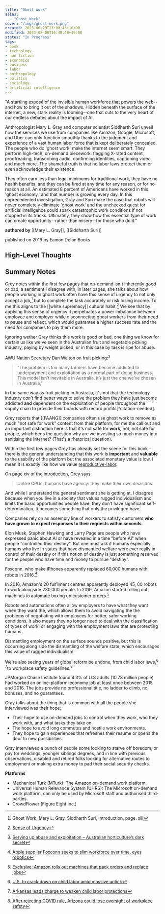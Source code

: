 ```yaml
---
title: "Ghost Work"
alias:
  - "Ghost Work"
cover: "/imgs/ghost-work.png"
created: 2023-06-29T23:00:43+10:00
modified: 2023-08-06T16:40:40+10:00
status: "In Progress"
tags:
- book
- technology
- non fiction
- economics
- business
- labor
- anthropology
- politics
- sociology
- artificial intelligence
---
```


"A startling exposé of the invisible human workforce that powers the web--and how to bring it out of the shadows. Hidden beneath the surface of the internet, a new, stark reality is looming--one that cuts to the very heart of our endless debates about the impact of AI. 

Anthropologist Mary L. Gray and computer scientist Siddharth Suri unveil how the services we use from companies like Amazon, Google, Microsoft, and Uber can only function smoothly thanks to the judgment and experience of a vast human labor force that is kept deliberately concealed. The people who do 'ghost work' make the internet seem smart. They perform high-tech, on-demand piecework: flagging X-rated content, proofreading, transcribing audio, confirming identities, captioning video, and much more. The shameful truth is that no labor laws protect them or even acknowledge their existence. 

They often earn less than legal minimums for traditional work, they have no health benefits, and they can be fired at any time for any reason, or for no reason at all. An estimated 8 percent of Americans have worked in this 'ghost economy,' and that number is growing every day. In this unprecedented investigation, Gray and Suri make the case that robots will never completely eliminate 'ghost work' and the unchecked quest for artificial intelligence could spark catastrophic work conditions if not stopped in its tracks. Ultimately, they show how this essential type of work can create opportunity--rather than misery--for those who do it."

**authored by** [[Mary L. Gray]], [[Siddharth Suri]]

published on 2019 by Eamon Dolan Books

## High-Level Thoughts

## Summary Notes

Grey notes within the first few pages that on-demand isn't inherently good or bad, a sentiment I disagree with, in later pages, she talks about how people working in ghost work often have this sense of urgency to not only accept a job,[^1] but to complete the task accurately or risk losing income. To me this aligns to the [[white supremacy]] cultural habit.[^2] We see that by applying this sense of urgency it perpetuates a power imbalance between employee and employer while disconnecting ghost workers from their need to pause and reflect, which would guarantee a higher success rate and the need for companies to pay them more.

Ignoring wether Grey thinks this work is good or bad, one thing we know for certain us like we've seen in the Australian fruit and vegetable picking industry, paying by weight picked, or in this case by task is ripe for abuse.

AWU Nation Secretary Dan Walton on fruit picking:[^3]
> "The problem is too many farmers have become addicted to underpayment and exploitation as a normal part of doing business. This model isn’t inevitable in Australia, it’s just the one we’ve chosen in Australia,"

In the same way as fruit picking in Australia, it's not that the technology industry *can't* find better ways to solve the problem  they have just become addicted **and** dependent on the exploitation of people throughout the supply chain to provide their boards with record profits[^citation-needed].

Grey reports that [[FAANG]] companies often use ghost work to remove as much "not safe for work" content from their platform, for me the call out and an important distinction here is that it's not safe for **work**, not, not safe for people, which begs the question why are we investing so much money into sanitising the Internet? (That's a rhetorical question).

Within the first few pages Grey has already set the scene for this book – there is the general understanding that this work is **important** and **valuable** to the usability of the platform but the associated monetary value is low. I mean it is exactly like how we value [reproductive-labor](reproductive-labor.md).

On page xiv of the introduction, Grey says:
> Unlike CPUs, humans have agency: they make their own decisions.

And while I understand the general sentiment she is getting at, I disagree because when you live in a society that values rugged individualism and limits the basic opportunities people have, they don't have significant self-determination. It becomes something that only the privileged have.

Companies rely on an assembly line of workers to satisfy customers **who have grown to expect responses to their requests within seconds**. 

Elon Musk, Stephen Hawking and Larry Page are people who have expressed panic about AI or have revealed in a time "before AI" when people "controlled their destiny". But one must ask if humans especially humans who live in states that have dismantled welfare were ever really in control of their destiny or if this notion of destiny is just something reserved for the people who have time and money to pursue "destiny".

Foxconn, who make iPhones apparently replaced 60,000 humans with robots in 2016.[^4]

In 2016, Amazon's 20 fulfilment centres apparently deployed 45, 00 robots to work alongside 230,000 people. In 2019, Amazon started rolling out machines to automate boxing up customer orders.[^5]

Robots and automations often allow employers to have what they want when they want the, which allows them to avoid navigating the the problems of negotiating with employees for better, safer working conditions. It also means they no longer need to deal with the classification of types of work, or engaging with the employment laws that are protecting humans.

Dismantling employment on the surface sounds positive, but this is occurring along side the dismantling of the welfare state, which encourages this value of rugged individualism.

We're also seeing years of global reform be undone, from child labor laws,[^6] [^7]to workplace safety guidelines.[^8]

JPMorgan Chase Institute found 4.3% of U.S adults (10.73 million people) had worked an online-platform-economy job at least once between 2015 and 2016. The jobs provide no professional title, no ladder to climb, no bonuses, and no guarantees.

Gray talks about the thing that is common with all the people she interviewed was their hope;
- Their hope to use on-demand jobs to control when they work, who they work with, and what tasks they take on.
- The hope to avoid long commutes and hostile work environments.
- They hope to gain experiences that refreshes their resume or opens the door to new possibilities.

Gray interviewed a bunch of people some looking to starve off boredom, or pay for weddings, younger siblings degrees, and in line with previous observations, disabled and retired folks looking for alternative routes to employment or making extra money to pad their social security checks.

**Platforms**
- Mechanical Turk (MTurk): The Amazon on-demand work platform.
- Universal Human Relevance System (UHRS): The Microsoft on-demand work platform, can only be used by Microsoft staff and authorised third-parties.
- CrowdFlower (Figure Eight Inc.)

[^1]: Ghost Work, Mary L. Gray, Siddharth Suri, Introduction, page. xiii
[^2]: [Sense of Urgency](https://www.whitesupremacyculture.info/urgency.html)
[^3]: [Serving up abuse and exploitation – Australian horticulture’s dark secret](https://www.australianunions.org.au/2021/03/01/serving-up-abuse-and-exploitation-australian-horticultures-dark-secret/)
[^4]: [Apple supplier Foxconn seeks to slim workforce over time, eyes robotics](https://www.reuters.com/article/us-hon-hai-labor-idINKBN0L00Z520150128)
[^5]: [Exclusive: Amazon rolls out machines that pack orders and replace jobs](https://www.reuters.com/article/us-amazon-com-automation-exclusive-idUSKCN1SJ0X1)
[^6]: [U.S. to crack down on child labor amid massive uptick](https://www.reuters.com/business/us-crack-down-child-labor-amid-massive-uptick-2023-02-27/)
[^7]: [Arkansas leads charge to weaken child labor protections](https://www.theguardian.com/us-news/2023/mar/08/arkansas-bill-child-labor-protections)
[^8]: [After rejecting COVID rule, Arizona could lose oversight of workplace safety](https://www.reuters.com/legal/government/after-rejecting-covid-rule-arizona-could-lose-oversight-workplace-safety-2022-04-20/)